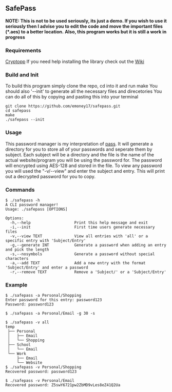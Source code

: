 ## SafePass
**NOTE: This is not to be used seriously, its just a demo. If you wish to use it seriously then I advise you to edit the code and move the important files (*.aes) to a better location.**
**Also, this program works but it is still a work in progress**
### Requirements
[Cryptopp](https://github.com/weidai11/cryptopp)
If you need help installing the library check out the [Wiki](https://www.cryptopp.com/wiki/Linux#Build_and_Install_the_Library)
### Build and Init
To build this program simply clone the repo, cd into it and run make
You should also '--init' to generate all the necessary files and direcetories
You can do all of this by copying and pasting this into your terminal
 ```
 git clone https://github.com/emoney17/safepass.git
 cd safepass
 make
 ./safepass --init
 ```
### Usage
This password manager is my interpretation of [pass](https://www.passwordstore.org/).
It will generate a directory for you to store all of your passwords and seperate them by subject. Each subject will be a directory and the file is the name of the actual website/program you will be using the password for. The password will encrypted using AES-128 and stored in the file. To view any password you will used the "-v/--view" and enter the subject and entry. This will print out a decrypted password for you to copy.
### Commands
```
$ ./safepass -h
A CLI password manager!
Usage: ./safepass [OPTIONS]

Options:
  -h,--help                   Print this help message and exit
  -i,--init                   First time users generate necessary files
  -v,--view TEXT              View all entries with 'all' or a specific entry with 'Subject/Entry'
  -g,--generate INT           Generate a password when adding an entry and pick the length
  -s,--nosymbols              Generate a password without special characters
  -a,--add TEXT               Add a new entry with the format 'Subject/Entry' and enter a password
  -r,--remove TEXT            Remove a 'Subject/' or a 'Subject/Entry'
```
### Example
```
$ ./safepass -a Personal/Shopping
Enter password for this entry: password123
Password: password123

$ ./safepass -a Personal/Email -g 30 -s

$ ./safepass -v all
temp
 ├── Personal
 │   ├── Email
 │   └── Shopping
 ├── School
 │   └── Email
 └── Work
     ├── Email
     └── Website
$ ./safepass -v Personal/Shopping
Recovered password: password123

$ ./safepass -v Personal/Email
Recovered password: Z5swY6721pw2ZbMD9vLes8eZ41Q2Ua
```
